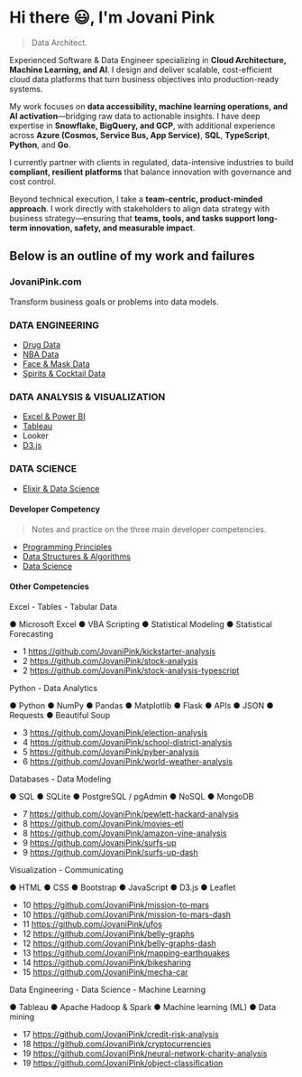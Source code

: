 # Hi there 😃, I'm Jovani Pink

> Data Architect.

Experienced Software & Data Engineer specializing in **Cloud Architecture, Machine Learning, and AI**. I design and deliver scalable, cost-efficient cloud data platforms that turn business objectives into production-ready systems.

My work focuses on **data accessibility, machine learning operations, and AI activation**—bridging raw data to actionable insights. I have deep expertise in **Snowflake, BigQuery, and GCP**, with additional experience across **Azure (Cosmos, Service Bus, App Service)**, **SQL**, **TypeScript**, **Python**, and **Go**.

I currently partner with clients in regulated, data-intensive industries to build **compliant, resilient platforms** that balance innovation with governance and cost control.

Beyond technical execution, I take a **team-centric, product-minded approach**. I work directly with stakeholders to align data strategy with business strategy—ensuring that **teams, tools, and tasks support long-term innovation, safety, and measurable impact**.

## Below is an outline of my work and failures

### JovaniPink.com

Transform business goals or problems into data models.

### DATA ENGINEERING

- [Drug Data](https://github.com/JovaniPink/drug-data)
- [NBA Data](https://github.com/JovaniPink/nba-data)
- [Face & Mask Data](https://github.com/JovaniPink/mask-data)
- [Spirits & Cocktail Data](https://github.com/JovaniPink/cocktail-data)

### DATA ANALYSIS & VISUALIZATION

- [Excel & Power BI](https://github.com/JovaniPink/excel)
- [Tableau](https://github.com/JovaniPink/tableau)
- Looker
- [D3.js](https://github.com/JovaniPink/d3)

### DATA SCIENCE

- [Elixir & Data Science](https://github.com/JovaniPink/elixir-data-science)

#### Developer Competency

> Notes and practice on the three main developer competencies.

- [Programming Principles](https://github.com/JovaniPink/programming-principles)
- [Data Structures & Algorithms](https://github.com/JovaniPink/data-structures-and-algorithms)
- [Data Science](https://github.com/JovaniPink/data-science)

#### Other Competencies

Excel - Tables - Tabular Data

● Microsoft Excel
● VBA Scripting
● Statistical Modeling
● Statistical Forecasting

- 1 <https://github.com/JovaniPink/kickstarter-analysis>
- 2 <https://github.com/JovaniPink/stock-analysis>
- 2 <https://github.com/JovaniPink/stock-analysis-typescript>

Python - Data Analytics

● Python
● NumPy
● Pandas
● Matplotlib
● Flask
● APIs
● JSON
● Requests
● Beautiful Soup

- 3 <https://github.com/JovaniPink/election-analysis>
- 4 <https://github.com/JovaniPink/school-district-analysis>
- 5 <https://github.com/JovaniPink/pyber-analysis>
- 6 <https://github.com/JovaniPink/world-weather-analysis>

Databases - Data Modeling

● SQL
● SQLite
● PostgreSQL / pgAdmin
● NoSQL
● MongoDB

- 7 <https://github.com/JovaniPink/pewlett-hackard-analysis>
- 8 <https://github.com/JovaniPink/movies-etl>
- 8 <https://github.com/JovaniPink/amazon-vine-analysis>
- 9 <https://github.com/JovaniPink/surfs-up>
- 9 <https://github.com/JovaniPink/surfs-up-dash>

Visualization - Communicating

● HTML
● CSS
● Bootstrap
● JavaScript
● D3.js
● Leaflet

- 10 <https://github.com/JovaniPink/mission-to-mars>
- 10 <https://github.com/JovaniPink/mission-to-mars-dash>
- 11 <https://github.com/JovaniPink/ufos>
- 12 <https://github.com/JovaniPink/belly-graphs>
- 12 <https://github.com/JovaniPink/belly-graphs-dash>
- 13 <https://github.com/JovaniPink/mapping-earthquakes>
- 14 <https://github.com/JovaniPink/bikesharing>
- 15 <https://github.com/JovaniPink/mecha-car>

Data Engineering - Data Science - Machine Learning

● Tableau
● Apache Hadoop & Spark
● Machine learning (ML)
● Data mining

- 17 <https://github.com/JovaniPink/credit-risk-analysis>
- 18 <https://github.com/JovaniPink/cryptocurrencies>
- 19 <https://github.com/JovaniPink/neural-network-charity-analysis>
- 19 <https://github.com/JovaniPink/object-classification>
